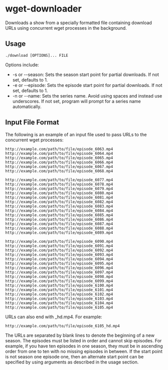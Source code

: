 wget-downloader
===============

Downloads a show from a specially formatted file containing download URLs using concurrent wget processes in the background.

Usage
-----

    ./download [OPTIONS]... FILE
Options include:
* -s or --season: Sets the season start point for partial downloads. If not set, defaults to 1.
* -e or --episode: Sets the episode start point for partial downloads. If not set, defaults to 1.
* -n or --name: Sets the series name. Avoid using spaces and instead use underscores. If not set, program will prompt for a series name automatically.

Input File Format
-----------------

The following is an example of an input file used to pass URLs to the concurrent wget processes:

    http://example.com/path/to/file/episode_6063.mp4
    http://example.com/path/to/file/episode_6064.mp4
    http://example.com/path/to/file/episode_6065.mp4
    http://example.com/path/to/file/episode_6066.mp4
    http://example.com/path/to/file/episode_6067.mp4
    http://example.com/path/to/file/episode_6068.mp4

    http://example.com/path/to/file/episode_6077.mp4
    http://example.com/path/to/file/episode_6078.mp4
    http://example.com/path/to/file/episode_6079.mp4
    http://example.com/path/to/file/episode_6080.mp4
    http://example.com/path/to/file/episode_6081.mp4
    http://example.com/path/to/file/episode_6082.mp4
    http://example.com/path/to/file/episode_6083.mp4
    http://example.com/path/to/file/episode_6084.mp4
    http://example.com/path/to/file/episode_6085.mp4
    http://example.com/path/to/file/episode_6086.mp4
    http://example.com/path/to/file/episode_6087.mp4
    http://example.com/path/to/file/episode_6088.mp4
    http://example.com/path/to/file/episode_6089.mp4

    http://example.com/path/to/file/episode_6090.mp4
    http://example.com/path/to/file/episode_6091.mp4
    http://example.com/path/to/file/episode_6092.mp4
    http://example.com/path/to/file/episode_6093.mp4
    http://example.com/path/to/file/episode_6094.mp4
    http://example.com/path/to/file/episode_6095.mp4
    http://example.com/path/to/file/episode_6096.mp4
    http://example.com/path/to/file/episode_6097.mp4
    http://example.com/path/to/file/episode_6098.mp4
    http://example.com/path/to/file/episode_6099.mp4
    http://example.com/path/to/file/episode_6100.mp4
    http://example.com/path/to/file/episode_6101.mp4
    http://example.com/path/to/file/episode_6102.mp4
    http://example.com/path/to/file/episode_6103.mp4
    http://example.com/path/to/file/episode_6104.mp4
    http://example.com/path/to/file/episode_6105.mp4

URLs can also end with _hd.mp4. For example:

    http://example.com/path/to/file/episode_6105_hd.mp4

The URLs are separated by blank lines to denote the beginning of a new season. The episodes must be listed in order and cannot skip episodes. For example, if you have ten episodes in one season, they must be in ascending order from one to ten with no missing episodes in between. If the start point is not season one episode one, then an alternate start point can be specified by using arguments as described in the usage section.

